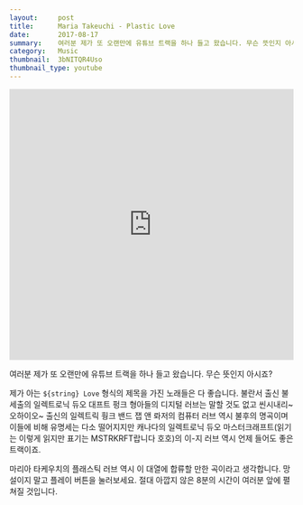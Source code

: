 ```yaml
---
layout:     post
title:      Maria Takeuchi - Plastic Love
date:       2017-08-17
summary:    여러분 제가 또 오랜만에 유튜브 트랙을 하나 들고 왔습니다. 무슨 뜻인지 아시죠?
category:   Music
thumbnail:  3bNITQR4Uso
thumbnail_type: youtube
---
```


<iframe width="100%" height="480" src="https://www.youtube.com/embed/3bNITQR4Uso" frameborder="0" allowfullscreen=""></iframe>

여러분 제가 또 오랜만에 유튜브 트랙을 하나 들고 왔습니다. 무슨 뜻인지 아시죠?

제가 아는 `${string} Love` 형식의 제목을 가진 노래들은 다 좋습니다. 불란서 출신 불세출의 일렉트로닉 듀오 대프트 펑크 형아들의 디지털 러브는 말할 것도 없고 씬시내리~ 오하이오~ 출신의 일렉트릭 훵크 밴드 잽 앤 롸저의 컴퓨터 러브 역시 불후의 명곡이며 이들에 비해 유명세는 다소 떨어지지만 캐나다의 일렉트로닉 듀오 마스터크래프트(읽기는 이렇게 읽지만 표기는 MSTRKRFT랍니다 호호)의 이-지 러브 역시 언제 들어도 좋은 트랙이죠.

마리아 타케우치의 플래스틱 러브 역시 이 대열에 합류할 만한 곡이라고 생각합니다. 망설이지 말고 플레이 버튼을 눌러보세요. 절대 아깝지 않은 8분의 시간이 여러분 앞에 펼쳐질 것입니다.
